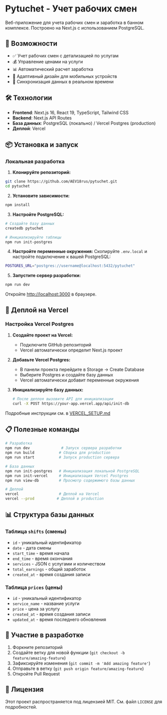 # Pytuchet - Учет рабочих смен

Веб-приложение для учета рабочих смен и заработка в банном комплексе. Построено на Next.js с использованием PostgreSQL.

## 🚀 Возможности

- ✅ Учет рабочих смен с детализацией по услугам
- 💰 Управление ценами на услуги
- 📊 Автоматический расчет заработка
- 📱 Адаптивный дизайн для мобильных устройств
- 🔄 Синхронизация данных в реальном времени

## 🛠 Технологии

- **Frontend**: Next.js 16, React 19, TypeScript, Tailwind CSS
- **Backend**: Next.js API Routes
- **База данных**: PostgreSQL (локально) / Vercel Postgres (production)
- **Деплой**: Vercel

## 📦 Установка и запуск

### Локальная разработка

1. **Клонируйте репозиторий:**
```bash
git clone https://github.com/AEV18rus/pytuchet.git
cd pytuchet
```

2. **Установите зависимости:**
```bash
npm install
```

3. **Настройте PostgreSQL:**
```bash
# Создайте базу данных
createdb pytuchet

# Инициализируйте таблицы
npm run init-postgres
```

4. **Настройте переменные окружения:**
Скопируйте `.env.local` и настройте подключение к вашей PostgreSQL:
```bash
POSTGRES_URL="postgres://username@localhost:5432/pytuchet"
```

5. **Запустите сервер разработки:**
```bash
npm run dev
```

Откройте [http://localhost:3000](http://localhost:3000) в браузере.

## 🚀 Деплой на Vercel

### Настройка Vercel Postgres

1. **Создайте проект на Vercel:**
   - Подключите GitHub репозиторий
   - Vercel автоматически определит Next.js проект

2. **Добавьте Vercel Postgres:**
   - В панели проекта перейдите в Storage → Create Database
   - Выберите Postgres и создайте базу данных
   - Vercel автоматически добавит переменные окружения

3. **Инициализируйте базу данных:**
   ```bash
   # После деплоя вызовите API для инициализации
   curl -X POST https://your-app.vercel.app/api/init-db
   ```

Подробные инструкции см. в [VERCEL_SETUP.md](./VERCEL_SETUP.md)

## 📋 Полезные команды

```bash
# Разработка
npm run dev              # Запуск сервера разработки
npm run build           # Сборка для production
npm run start           # Запуск production сервера

# База данных
npm run init-postgres   # Инициализация локальной PostgreSQL
npm run init-vercel     # Инициализация Vercel Postgres
npm run view-db         # Просмотр содержимого базы данных

# Деплой
vercel                  # Деплой на Vercel
vercel --prod          # Деплой в production
```

## 📊 Структура базы данных

### Таблица `shifts` (смены)
- `id` - уникальный идентификатор
- `date` - дата смены
- `start_time` - время начала
- `end_time` - время окончания
- `services` - JSON с услугами и количеством
- `total_earnings` - общий заработок
- `created_at` - время создания записи

### Таблица `prices` (цены)
- `id` - уникальный идентификатор
- `service_name` - название услуги
- `price` - цена за услугу
- `created_at` - время создания записи
- `updated_at` - время последнего обновления

## 🤝 Участие в разработке

1. Форкните репозиторий
2. Создайте ветку для новой функции (`git checkout -b feature/amazing-feature`)
3. Зафиксируйте изменения (`git commit -m 'Add amazing feature'`)
4. Отправьте в ветку (`git push origin feature/amazing-feature`)
5. Откройте Pull Request

## 📄 Лицензия

Этот проект распространяется под лицензией MIT. См. файл `LICENSE` для подробностей.
